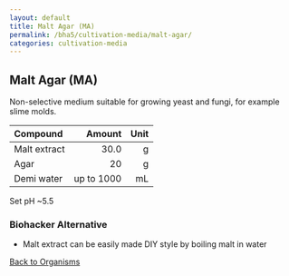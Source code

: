 ```yaml
---
layout: default
title: Malt Agar (MA)
permalink: /bha5/cultivation-media/malt-agar/
categories: cultivation-media
---
```


## Malt Agar (MA)

Non-selective medium suitable for growing yeast and fungi, for example slime molds.

|Compound| Amount | Unit |
|:-------|-------:|-----:|
|Malt extract|30.0|g|
|Agar|20|g|
|Demi water| up to 1000|mL|

Set pH ~5.5 

### Biohacker Alternative

* Malt extract can be easily made DIY style by boiling malt in water

[Back to Organisms](/bha4/organisms/)
